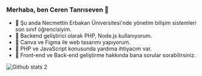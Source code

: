 ### Merhaba, ben Ceren Tanrıseven 👋

- 🔭 Şu anda Necmettin Erbakan Üniversitesi'nde yönetim bilişim sistemleri son sınıf öğrencisiyim.
- 🌱 Backend geliştirici olarak PHP, Node.js kullanıyorum.
- 👯 Canva ve Figma ile web tasarımı yapıyorum.
- 🤔 PHP ve JavaScript konusunda yardıma ihtiyacım var.
- 💬 Front-end ve Back-end geliştirme hakkında bana sorular sorabilirsiniz.


![Github stats 2](https://github-readme-stats.vercel.app/api?username=cereneteneresevene&show_icons=true&theme=radical)

